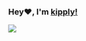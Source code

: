 ### Hey❤️, I'm [kipply!](https://carolchen.me)  
<a href="https://twitter.com/kipperrii">
  <img align=" width="22px" src="https://cdn.jsdelivr.net/npm/simple-icons@v3/icons/twitter.svg" />
</a>
<br />
<br />


